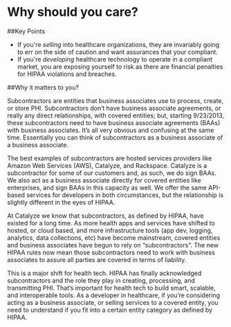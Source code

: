 # Why should you care?

##Key Points

* If you're *selling* into healthcare organizations, they are invariably going to err on the side of caution and want assurances that your compliant.
* If you're *developing* healthcare technology to operate in a compliant market, you are exposing yourself to risk as there are financial penalties for HIPAA violations and breaches.

##Why it matters to you?

Subcontractors are entities that business associates use to process, create, or store PHI. Subcontractors don’t have business associate agreements, or really any direct relationships, with covered entities; but, starting 9/23/2013, these subcontractors need to have business associate agreements (BAAs) with business associates. It’s all very obvious and confusing at the same time. Essentially you can think of subcontractors as a business associate of a business associate.

The best examples of subcontractors are hosted services providers like Amazon Web Services (AWS), Catalyze, and Rackspace. Catalyze is a subcontractor for some of our customers and, as such, we do sign BAAs. We also act as a business associate directly for covered entities like enterprises, and sign BAAs in this capacity as well. We offer the same API-based services for developers in both circumstances, but the relationship is slightly different in the eyes of HIPAA.

At Catalyze we know that subcontractors, as defined by HIPAA, have existed for a long time. As more health apps and services have shifted to hosted, or cloud based, and more infrastructure tools (app dev, logging, analytics, data collections, etc) have become mainstream, covered entities and business associates have begun to rely on “subcontractors”. The new HIPAA rules now mean those subcontractors need to work with business associates to assure all parties are covered in terms of liability.

This is a major shift for health tech. HIPAA has finally acknowledged subcontractors and the role they play in creating, processing, and transmitting PHI. That’s important for health tech to build smart, scalable, and interoperable tools. As a developer in healthcare, if you’re considering acting as a business associate, or selling services to a covered entity, you need to understand if you fit into a certain entity category as defined by HIPAA.
